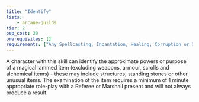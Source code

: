 ```yaml
---
title: "Identify"
lists:
    - arcane-guilds
tier: 2
osp_cost: 20
prerequisites: []
requirements: ["Any Spellcasting, Incantation, Healing, Corruption or Sense Magic CS"]
---
```

A character with this skill can identify the approximate powers or purpose of a magical lammed item (excluding weapons, armour, scrolls and alchemical items) - these may include structures, standing stones or other unusual items. The examination of the item requires a minimum of 1 minute appropriate role-play with a Referee or Marshall present and will not always produce a result.